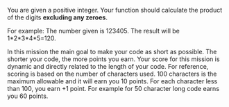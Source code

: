 You are given a positive integer. 
Your function should calculate the product of the digits **excluding any zeroes**.

For example: The number given is 123405. The result will be 1\*2\*3\*4\*5=120.

In this mission the main goal to make your code as short as possible.
The shorter your code, the more points you earn.
Your score for this mission is dynamic and directly related to the length of your code.
For reference, scoring is based on the number of characters used.
100 characters is the maximum allowable and it will earn you 10 points.
For each character less than 100, you earn +1 point. 
For example for 50 character long code earns you 60 points.
